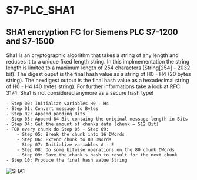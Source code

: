 # S7-PLC_SHA1
## SHA1 encryption FC for Siemens PLC S7-1200 and S7-1500

Sha1 is an cryptographic algorithm that takes a string of any length and reduces it to a unique fixed length string. 
In this implmementation the string length is limited to a maximum length of 254 characters (String[254] - 2032 bit).
The digest ouput is the final hash value as a string of H0 - H4 (20 bytes string).
The hexdigest output is the final hash value as a hexadecimal string of H0 - H4 (40 bytes string).
For further informations take a look at RFC 3174.
Sha1 is not considered anymore as a secure hash type!

	- Step 00: Initialize variables H0 - H4
	- Step 01: Convert message to Bytes
	- Step 02: Append padding Bits
	- Step 03: Append 64 Bit containg the original message length in Bits
	- Step 04: Get the amount of chunks data (chunk = 512 Bit)
	- FOR every chunk do Step 05 - Step 09:
	    - Step 05: Break the chunk into 16 DWords
	    - Step 06: Extend chunk to 80 DWords
	    - Step 07: Initialize variables A - E
	    - Step 08: Do some bitwise operations on the 80 chunk DWords
	    - Step 09: Save the chunk's hash to result for the next chunk
	- Step 10: Produce the final hash value String

  
![SHA1](https://github.com/marvin-mangold/S7-PLC_SHA1/assets/10088323/668d7fba-afee-49ea-b984-342b83b50892)
